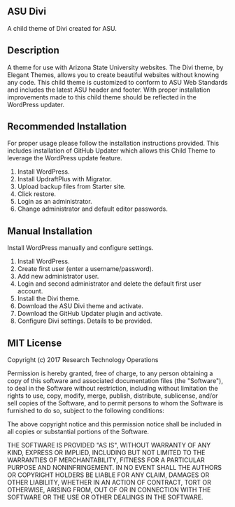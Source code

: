 ## ASU Divi
A child theme of Divi created for ASU.


## Description

A theme for use with Arizona State University websites. The Divi theme, by Elegant Themes, allows you to create beautiful websites without knowing any code. This child theme is customized to conform to ASU Web Standards and includes the latest ASU header and footer. With proper installation improvements made to this child theme should be reflected in the WordPress updater.


## Recommended Installation

For proper usage please follow the installation instructions provided. This includes installation of GitHub Updater which allows this Child Theme to leverage the WordPress update feature.

1. Install WordPress.
1. Install UpdraftPlus with Migrator.
1. Upload backup files from Starter site.
1. Click restore.
1. Login as an administrator.
1. Change administrator and default editor passwords.


## Manual Installation

Install WordPress manually and configure settings. 

1. Install WordPress.
1. Create first user (enter a username/password). 
1. Add new administrator user.
1. Login and second administrator and delete the default first user account.
1. Install the Divi theme.
1. Download the ASU Divi theme and activate.
1. Download the GitHub Updater plugin and activate.
1. Configure Divi settings. Details to be provided.


## MIT License

Copyright (c) 2017 Research Technology Operations

Permission is hereby granted, free of charge, to any person obtaining a copy
of this software and associated documentation files (the "Software"), to deal
in the Software without restriction, including without limitation the rights
to use, copy, modify, merge, publish, distribute, sublicense, and/or sell
copies of the Software, and to permit persons to whom the Software is
furnished to do so, subject to the following conditions:

The above copyright notice and this permission notice shall be included in all
copies or substantial portions of the Software.

THE SOFTWARE IS PROVIDED "AS IS", WITHOUT WARRANTY OF ANY KIND, EXPRESS OR
IMPLIED, INCLUDING BUT NOT LIMITED TO THE WARRANTIES OF MERCHANTABILITY,
FITNESS FOR A PARTICULAR PURPOSE AND NONINFRINGEMENT. IN NO EVENT SHALL THE
AUTHORS OR COPYRIGHT HOLDERS BE LIABLE FOR ANY CLAIM, DAMAGES OR OTHER
LIABILITY, WHETHER IN AN ACTION OF CONTRACT, TORT OR OTHERWISE, ARISING FROM,
OUT OF OR IN CONNECTION WITH THE SOFTWARE OR THE USE OR OTHER DEALINGS IN THE
SOFTWARE.
